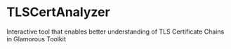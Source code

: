 # TLSCertAnalyzer
Interactive tool that enables better understanding of TLS Certificate Chains in Glamorous Toolkit 
